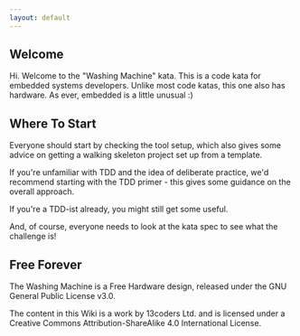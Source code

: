 ```yaml
---
layout: default
---
```


## Welcome

Hi. Welcome to the "Washing Machine" kata. This is a code kata for
embedded systems developers. Unlike most code katas, this one also has
hardware. As ever, embedded is a little unusual :)

## Where To Start

Everyone should start by checking the tool setup, which also gives
some advice on getting a walking skeleton project set up from a
template.

If you're unfamiliar with TDD and the idea of deliberate practice,
we'd recommend starting with the TDD primer - this gives some guidance
on the overall approach.

If you're a TDD-ist already, you might still get some useful.

And, of course, everyone needs to look at the kata spec to see what
the challenge is!

## Free Forever

The Washing Machine is a Free Hardware design, released under the GNU
General Public License v3.0.

The content in this Wiki is a work by 13coders Ltd. and is licensed
under a Creative Commons Attribution-ShareAlike 4.0 International
License.